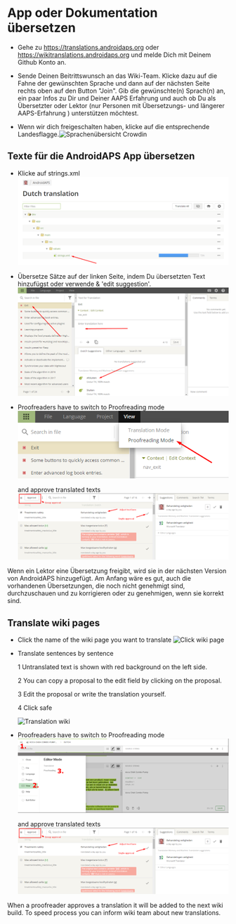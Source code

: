 # App oder Dokumentation übersetzen

* Gehe zu <https://translations.androidaps.org> oder <https://wikitranslations.androidaps.org> und melde Dich mit Deinem Github Konto an.

* Sende Deinen Beitrittswunsch an das Wiki-Team. Klicke dazu auf die Fahne der gewünschten Sprache und dann auf der nächsten Seite rechts oben auf den Button "Join". Gib die gewünschte(n) Sprach(n) an, ein paar Infos zu Dir und Deiner AAPS Erfahrung und auch ob Du als Übersetzter oder Lektor (nur Personen mit Übersetzungs- und längerer AAPS-Erfahrung ) unterstützen möchtest.

* Wenn wir dich freigeschalten haben, klicke auf die entsprechende Landesflagge.![Sprachenübersicht Crowdin](./images/translation_flags2019.png)

## Texte für die AndroidAPS App übersetzen

* Klicke auf strings.xml ![Klicke auf strings.xml](./images/translations-click-strings.png)

* Übersetze Sätze auf der linken Seite, indem Du übersetzten Text hinzufügst oder verwende & 'edit suggestion'.![Übersetzen der App](./images/translations-translate.png)

* Proofreaders have to switch to Proofreading mode ![Lektorenmodus App](./images/translations-proofreading-mode.png)
    
    and approve translated texts ![approve text](./images/translations-proofreading.png)

Wenn ein Lektor eine Übersetzung freigibt, wird sie in der nächsten Version von AndroidAPS hinzugefügt. Am Anfang wäre es gut, auch die vorhandenen Übersetzungen, die noch nicht genehmigt sind, durchzuschauen und zu korrigieren oder zu genehmigen, wenn sie korrekt sind.

## Translate wiki pages

* Click the name of the wiki page you want to translate ![Click wiki page](./images/translation_WikiPage.png)

* Translate sentences by sentence
    
    1 Untranslated text is shown with red background on the left side.
    
    2 You can copy a proposal to the edit field by clicking on the proposal.
    
    3 Edit the proposal or write the translation yourself.
    
    4 Click safe
    
    ![Translation wiki](./images/translation_WikiTranslate.png)

* Proofreaders have to switch to Proofreading mode ![Proffreading mode wiki](./images/translation_WikiProofreading.png)
    
    and approve translated texts ![approve text](./images/translations-proofreading.png)

When a proofreader approves a translation it will be added to the next wiki build. To speed process you can inform wiki team about new translations.